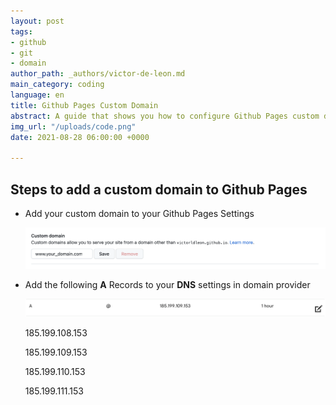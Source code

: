 ```yaml
---
layout: post
tags:
- github
- git
- domain
author_path: _authors/victor-de-leon.md
main_category: coding
language: en
title: Github Pages Custom Domain
abstract: A guide that shows you how to configure Github Pages custom domain.
img_url: "/uploads/code.png"
date: 2021-08-28 06:00:00 +0000

---
```

## Steps to add a custom domain to Github Pages

* Add your custom domain to your Github Pages Settings

  ![](/uploads/screen-shot-2021-08-28-at-2-25-06-p-m.png)
* Add the following **A** Records to your **DNS** settings in domain provider

  ![](/uploads/screen-shot-2021-08-28-at-2-49-46-p-m.png)

  185\.199.108.153

  185\.199.109.153

  185\.199.110.153

  185\.199.111.153